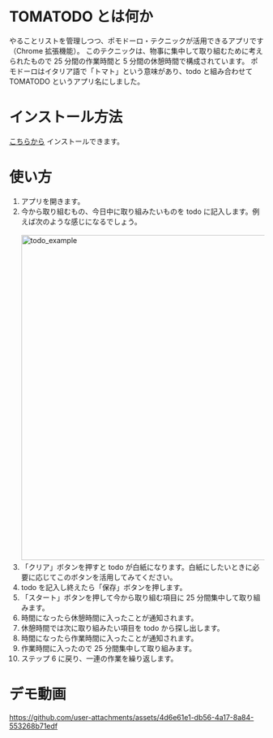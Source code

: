 # TOMATODO とは何か
やることリストを管理しつつ、ポモドーロ・テクニックが活用できるアプリです（Chrome 拡張機能）。
このテクニックは、物事に集中して取り組むために考えられたもので 25 分間の作業時間と 5 分間の休憩時間で構成されています。
ポモドーロはイタリア語で「トマト」という意味があり、todo と組み合わせて TOMATODO というアプリ名にしました。

# インストール方法
[こちらから](https://chromewebstore.google.com/detail/tomatodo/blemdkcfefnelhhkplbiieendbiakdhf) インストールできます。

# 使い方
1. アプリを開きます。
2. 今から取り組むもの、今日中に取り組みたいものを todo に記入します。例えば次のような感じになるでしょう。<br><br>
   <img width="640" alt="todo_example" src="https://github.com/user-attachments/assets/6c9c6777-629a-4c43-9f7a-fd4526f87f37" /><br>
3. 「クリア」ボタンを押すと todo が白紙になります。白紙にしたいときに必要に応じてこのボタンを活用してみてください。
4. todo を記入し終えたら「保存」ボタンを押します。
5. 「スタート」ボタンを押して今から取り組む項目に 25 分間集中して取り組みます。
6. 時間になったら休憩時間に入ったことが通知されます。
7. 休憩時間では次に取り組みたい項目を todo から探し出します。
8. 時間になったら作業時間に入ったことが通知されます。
9. 作業時間に入ったので 25 分間集中して取り組みます。
10. ステップ 6 に戻り、一連の作業を繰り返します。

# デモ動画
https://github.com/user-attachments/assets/4d6e61e1-db56-4a17-8a84-553268b71edf
